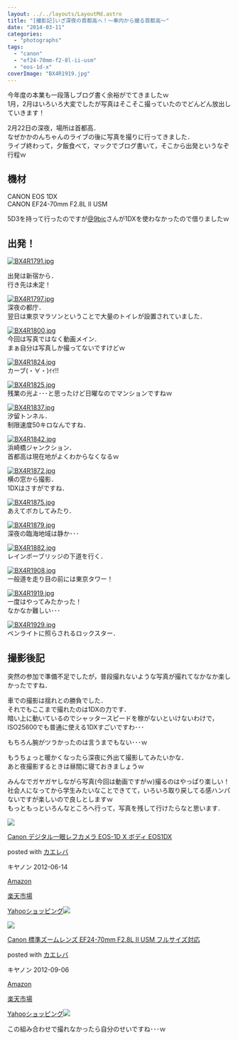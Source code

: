 ```yaml
---
layout: ../../layouts/LayoutMd.astro
title: "[撮影記]いざ深夜の首都高へ！～車内から撮る首都高～"
date: "2014-03-11"
categories: 
  - "photographs"
tags: 
  - "canon"
  - "ef24-70mm-f2-8l-ii-usm"
  - "eos-1d-x"
coverImage: "BX4R1919.jpg"
---
```


今年度の本業も一段落しブログ書く余裕がでてきましたｗ  
1月，2月はいろいろ大変でしたが写真はそこそこ撮っていたのでどんどん放出していきます！

2月22日の深夜，場所は首都高．  
なぜかかのんちゃんのライブの後に写真を撮りに行ってきました．  
ライブ終わって，夕飯食べて，マックでブログ書いて，そこから出発というなぞ行程ｗ

## 機材

CANON EOS 1DX  
CANON EF24-70mm F2.8L II USM

5D3を持って行ったのですが[@9bic](https://twitter.com/9bic)さんが1DXを使わなかったので借りましたｗ

## 出発！

[![BX4R1791.jpg](/wp/images/12700932044_f642b02429_b.jpg)](http://www.flickr.com/photos/67522130@N08/12700932044/ "BX4R1791.jpg")

  
出発は新宿から．  
行き先は未定！

[![BX4R1797.jpg](/wp/images/12700627983_b4a711c21b_b.jpg)](http://www.flickr.com/photos/67522130@N08/12700627983/ "BX4R1797.jpg")  
深夜の都庁．  
翌日は東京マラソンということで大量のトイレが設置されていました．

[![BX4R1800.jpg](/wp/images/12700941704_20e60674d0_b.jpg)](http://www.flickr.com/photos/67522130@N08/12700941704/ "BX4R1800.jpg")  
今回は写真ではなく動画メイン．  
まぁ自分は写真しか撮ってないですけどｗ

[![BX4R1824.jpg](/wp/images/12700641993_22ff5d661a_b.jpg)](http://www.flickr.com/photos/67522130@N08/12700641993/ "BX4R1824.jpg")  
カーブ(・∀・)ｲｲ!!

[![BX4R1825.jpg](/wp/images/12700475115_77df16f96b_b.jpg)](http://www.flickr.com/photos/67522130@N08/12700475115/ "BX4R1825.jpg")  
残業の光よ･･･と思ったけど日曜なのでマンションですねｗ

[![BX4R1837.jpg](/wp/images/12700650923_175d2df13f_b.jpg)](http://www.flickr.com/photos/67522130@N08/12700650923/ "BX4R1837.jpg")  
汐留トンネル．  
制限速度50キロなんですね．

[![BX4R1842.jpg](/wp/images/12700655253_c154f124a6_b.jpg)](http://www.flickr.com/photos/67522130@N08/12700655253/ "BX4R1842.jpg")  
浜崎橋ジャンクション．  
首都高は現在地がよくわからなくなるｗ

[![BX4R1872.jpg](/wp/images/12700491695_0c870f5c83_b.jpg)](http://www.flickr.com/photos/67522130@N08/12700491695/ "BX4R1872.jpg")  
横の窓から撮影．  
1DXはさすがですね．

[![BX4R1875.jpg](/wp/images/12700496545_2b08c7b24d_b.jpg)](http://www.flickr.com/photos/67522130@N08/12700496545/ "BX4R1875.jpg")  
あえてボカしてみたり．

[![BX4R1879.jpg](/wp/images/12700500275_0dc5da85a2_b.jpg)](http://www.flickr.com/photos/67522130@N08/12700500275/ "BX4R1879.jpg")  
深夜の臨海地域は静か･･･

[![BX4R1882.jpg](/wp/images/12700675673_60259bcbfe_b.jpg)](http://www.flickr.com/photos/67522130@N08/12700675673/ "BX4R1882.jpg")  
レインボーブリッジの下道を行く．

[![BX4R1908.jpg](/wp/images/12700680273_447fca9a70_b.jpg)](http://www.flickr.com/photos/67522130@N08/12700680273/ "BX4R1908.jpg")  
一般道を走り目の前には東京タワー！

[![BX4R1919.jpg](/wp/images/12700683583_ba8f5b3eee_b.jpg)](http://www.flickr.com/photos/67522130@N08/12700683583/ "BX4R1919.jpg")  
一度はやってみたかった！  
なかなか難しい･･･

[![BX4R1929.jpg](/wp/images/12700994784_0a21a55cfa_b.jpg)](http://www.flickr.com/photos/67522130@N08/12700994784/ "BX4R1929.jpg")  
ペンライトに照らされるロックスター．

## 撮影後記

突然の参加で準備不足でしたが，普段撮れないような写真が撮れてなかなか楽しかったですね．

車での撮影は揺れとの勝負でした．  
それでもここまで撮れたのは1DXの力です．  
暗い上に動いているのでシャッタースピードを稼がないといけないわけで，ISO25600でも普通に使える1DXすごいですわ･･･

もちろん腕がツラかったのは言うまでもない･･･ｗ

もうちょっと暖かくなったら深夜に外出て撮影してみたいかな．  
あと夜撮影するときは昼間に寝ておきましょうｗ

みんなでガヤガヤしながら写真(今回は動画ですがｗ)撮るのはやっぱり楽しい！  
社会人になってから学生みたいなことできてて，いろいろ取り戻してる感ハンパないですが楽しいので良しとしますｗ  
もっともっといろんなところへ行って，写真を残して行けたらなと思います．

[![](/wp/images/51IxKz4k8fL._SL160_.jpg)](https://www.amazon.co.jp/exec/obidos/ASIN/B005WO89XO/mizuka123-22/ref=nosim/)

[Canon デジタル一眼レフカメラ EOS-1D X ボディ EOS1DX](https://www.amazon.co.jp/exec/obidos/ASIN/B005WO89XO/mizuka123-22/ref=nosim/)

posted with [カエレバ](http://kaereba.com)

キヤノン 2012-06-14

[Amazon](http://www.amazon.co.jp/gp/search?keywords=EOS-1D%20EOS1DX&__mk_ja_JP=%83J%83%5E%83J%83i&tag=mizuka123-22 "アマゾン")

[楽天市場](http://hb.afl.rakuten.co.jp/hgc/032b53ee.4b34c5ee.0f4a541e.f440145e/?pc=http%3A%2F%2Fsearch.rakuten.co.jp%2Fsearch%2Fmall%2FEOS-1D%2520EOS1DX%2F-%2Ff.1-p.1-s.1-sf.0-st.A-v.2%3Fx%3D0%26scid%3Daf_ich_link_urltxt%26m%3Dhttp%3A%2F%2Fm.rakuten.co.jp%2F "楽天市場")

[Yahooショッピング![](//ad.jp.ap.valuecommerce.com/servlet/gifbanner?sid=3066752&pid=881990642)](//ck.jp.ap.valuecommerce.com/servlet/referral?sid=3066752&pid=881990642&vc_url=http%3A%2F%2Fshopping.search.yahoo.co.jp%2Fsearch%3FuIv%3Don%26ei%3DUTF-8%26tab_ex%3Dcommerce%26slider%3D0%26va%3DEOS-1D%2520EOS1DX "Yahooショッピング")

[![](/wp/images/41v2-EEbHqL._SL160_.jpg)](https://www.amazon.co.jp/exec/obidos/ASIN/B0076FS09A/mizuka123-22/ref=nosim/)

[Canon 標準ズームレンズ EF24-70mm F2.8L II USM フルサイズ対応](https://www.amazon.co.jp/exec/obidos/ASIN/B0076FS09A/mizuka123-22/ref=nosim/)

posted with [カエレバ](http://kaereba.com)

キヤノン 2012-09-06

[Amazon](http://www.amazon.co.jp/gp/search?keywords=EF24-70mm%20F2.8L&__mk_ja_JP=%83J%83%5E%83J%83i&tag=mizuka123-22 "アマゾン")

[楽天市場](http://hb.afl.rakuten.co.jp/hgc/032b53ee.4b34c5ee.0f4a541e.f440145e/?pc=http%3A%2F%2Fsearch.rakuten.co.jp%2Fsearch%2Fmall%2FEF24-70mm%2520F2.8L%2F-%2Ff.1-p.1-s.1-sf.0-st.A-v.2%3Fx%3D0%26scid%3Daf_ich_link_urltxt%26m%3Dhttp%3A%2F%2Fm.rakuten.co.jp%2F "楽天市場")

[Yahooショッピング![](//ad.jp.ap.valuecommerce.com/servlet/gifbanner?sid=3066752&pid=881990642)](//ck.jp.ap.valuecommerce.com/servlet/referral?sid=3066752&pid=881990642&vc_url=http%3A%2F%2Fshopping.search.yahoo.co.jp%2Fsearch%3FuIv%3Don%26ei%3DUTF-8%26tab_ex%3Dcommerce%26slider%3D0%26va%3DEF24-70mm%2520F2.8L "Yahooショッピング")

この組み合わせで撮れなかったら自分のせいですね･･･ｗ
